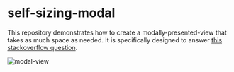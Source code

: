 # self-sizing-modal

This repository demonstrates how to create a modally-presented-view that takes as much space as needed. It is specifically designed to answer [this stackoverflow question](https://stackoverflow.com/questions/76907286/make-uiview-stretch-vertically-until-a-certain-margin/77471489#77471489).

![modal-view](https://github.com/BenderNK/self-sizing-modal/assets/10276667/af8ec1ec-b8f8-49a7-802e-818818570584)
